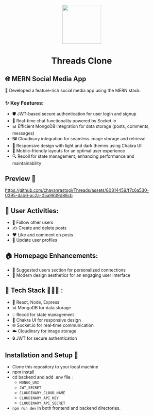 <div align=center>
  
<img src="https://www.edigitalagency.com.au/wp-content/uploads/Threads-app-logo-white-png-transparent.png" height="128">

<h1 align=center>Threads Clone</h1>

</div>

## 🌐 MERN Social Media App
🚀 Developed a feature-rich social media app using the MERN stack:

### ✨ Key Features:

- 🛡️ JWT-based secure authentication for user login and signup
- 🔄 Real-time chat functionality powered by Socket.io
- 📊 Efficient MongoDB integration for data storage (posts, comments, messages)
- 🖼️ Cloudinary integration for seamless image storage and retrieval
- 🎨 Responsive design with light and dark themes using Chakra UI
- 📱 Mobile-friendly layouts for an optimal user experience
- 🔍 Recoil for state management, enhancing performance and maintainability

## Preview 👀

https://github.com/chayanrastogi/Threads/assets/80814459/f7c6a530-0395-4ab6-ac2a-05a9939d88cb

## 🌈 User Activities:

- 🤝 Follow other users
- ✍️ Create and delete posts
- ❤️ Like and comment on posts
- 📝 Update user profiles

## 🏠 Homepage Enhancements:

- 🧩 Suggested users section for personalized connections
- 🎉 Modern design aesthetics for an engaging user interface

## 🔧 Tech Stack 👩🏻‍💻 :

- 🔄 React, Node, Express
- 📊 MongoDB for data storage
- 💡 Recoil for state management
- 🎨 Chakra UI for responsive design
- 🌐 Socket.io for real-time communication
- ☁️ Cloudinary for image storage
- 🔒 JWT for secure authentication

## Installation and Setup 🚀
- Clone this repository to your local machine
- npm install
- cd backend and add .env file :
    - `MONGO_URI`
    - `JWT_SECRET`
    - `CLOUDINARY_CLOUD_NAME`
    - `CLOUDINARY_API_KEY`
    - `CLOUDINARY_API_SECRET`
- `npm run dev` in both frontend and backend directories.
